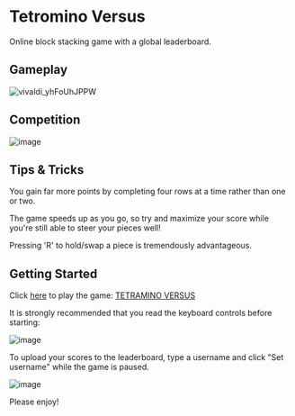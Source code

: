 # Tetromino Versus

Online block stacking game with a global leaderboard.

## Gameplay

![vivaldi_yhFoUhJPPW](https://github.com/collinsjacob127/Tetramino-Versus/assets/44860144/6c8b04dd-e919-489a-aa78-a06721705a58)


## Competition

![image](https://github.com/collinsjacob127/Tetramino-Versus/assets/44860144/56d0f150-5e8f-41cd-8872-8ad031c5666c)

## Tips & Tricks

You gain far more points by completing four rows at a time rather than one or two. 

The game speeds up as you go, so try and maximize your score while you're still able to steer your pieces well!

Pressing 'R' to hold/swap a piece is tremendously advantageous.

## Getting Started

Click [here](https://collinsjacob127.github.io/Tetramino-Versus/#/) to play the game: [TETRAMINO VERSUS](https://collinsjacob127.github.io/Tetramino-Versus/#/)

It is strongly recommended that you read the keyboard controls before starting:

![image](https://github.com/collinsjacob127/Tetramino-Versus/assets/44860144/e88418b0-b39c-4ff4-b184-b02fe532b028)

To upload your scores to the leaderboard, type a username and click "Set username" while the game is paused.

![image](https://github.com/collinsjacob127/Tetramino-Versus/assets/44860144/58d58937-bec4-4fc2-89e4-c35a694a1123)

Please enjoy!
